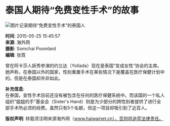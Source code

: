 # 泰国人期待“免费变性手术”的故事

![图片记录期待“免费变性手术”的泰国人](http://images.haiwainet.cn/2015/0525/20150525034830880.jpg)

**时间**: 2015-05-25 15:45:57  
**来源**: 海外网  
**摄影**: Somchai Poomlard  
**编辑**: 张霓  

曾在阿卡莎人妖秀参演的约兰达（Yollada）现在是泰国“变成女性”协会的主席。她声称，在泰国以外的国家，性别重置手术在某些情况下是覆盖在医疗保健计划中的。但是在泰国却并非如此。

**补充信息**:  
在泰国，变性手术目前还没有被包含在任何的医疗保健系统中。而该国的一个私人组织“姐姐的手”基金会（Sister's Hand）则是为少部分的跨性别者提供了进行全部手术所必须的经费。虽然只有5个名额，但这一项目却吸引到了近百人。

**版权声明**: 转载须注明来源海外网（www.haiwainet.cn），否则将追究法律责任。